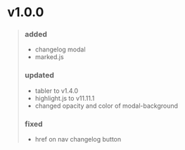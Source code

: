 
# **v1.0.0**
> ### added
> * changelog modal
> * marked.js
> ### updated
> * tabler to v1.4.0
> * highlight.js to v11.11.1
> * changed opacity and color of modal-background
> ### fixed
> * href on nav changelog button